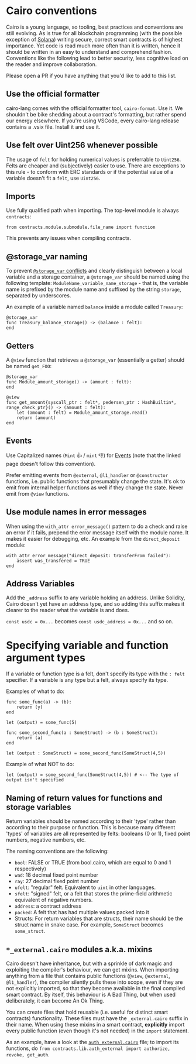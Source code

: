 # Cairo conventions

Cairo is a young language, so tooling, best practices and conventions are still evolving. As is true for all blockchain programming (with the possible exception of [Solana](https://twitter.com/KyleSamani/status/1418661490274439169)) writing secure, correct smart contracts is of highest importance. Yet code is read much more often than it is written, hence it should be written in an easy to understand and comprehend fashion. Conventions like the following lead to better security, less cognitive load on the reader and improve collaboration.

Please open a PR if you have anything that you'd like to add to this list.

## Use the official formatter

cairo-lang comes with the official formatter tool, `cairo-format`. Use it. We shouldn't be bike shedding about a contract's formatting, but rather spend our energy elsewhere. If you're using VSCode, every cairo-lang release contains a .vsix file. Install it and use it.

## Use felt over Uint256 whenever possible

The usage of `felt` for holding numerical values is preferrable to `Uint256`. Felts are cheaper and (subjectively) easier to use. There are exceptions to this rule - to conform with ERC standards or if the potential value of a variable doesn't fit a `felt`, use `Uint256`.

## Imports

Use fully qualified path when importing. The top-level module is always `contracts`:

```cairo
from contracts.module.submodule.file_name import function
```

This prevents any issues when compiling contracts.

## @storage_var naming

To prevent [`@storage_var` conflicts](https://github.com/crytic/amarna/issues/10) and clearly distinguish between a local variable and a storage container, a `@storage_var` should be named using the following template: `ModuleName_variable_name_storage` - that is, the variable name is prefixed by the module name and suffixed by the string `storage`, separated by underscores.

An example of a variable named `balance` inside a module called `Treasury`:

```cairo
@storage_var
func Treasury_balance_storage() -> (balance : felt):
end
```

## Getters

A `@view` function that retrieves a `@storage_var` (essentially a getter) should be named `get_FOO`:

```cairo
@storage_var
func Module_amount_storage() -> (amount : felt):
end

@view
func get_amount{syscall_ptr : felt*, pedersen_ptr : HashBuiltin*, range_check_ptr}() -> (amount : felt):
    let (amount : felt) = Module_amount_storage.read()
    return (amount)
end
```

## Events

Use Capitalized names (`Mint` 👍 / `mint` 👎) for [Events](https://www.cairo-lang.org/docs/hello_starknet/events.html) (note that the linked page doesn't follow this convention).

Prefer emitting events from `@external`, `@l1_handler` or `@constructor` functions, i.e. public functions that presumably change the state. It's ok to emit from internal helper functions as well if they change the state. Never emit from `@view` functions.

## Use module names in error messages

When using the `with_attr error_message()` pattern to do a check and raise an error if it fails, prepend the error message itself with the module name. It makes it easier for debugging, etc. An example from the `direct_deposit` module:

```cairo
with_attr error_message("direct_deposit: transferFrom failed"):
    assert was_transfered = TRUE
end
```

## Address Variables

Add the `_address` suffix to any variable holding an address. Unlike Solidity, Cairo doesn't yet have an address type, and so adding this suffix makes it clearer to the reader what the variable is and does.

`const usdc = 0x...` becomes `const usdc_address = 0x...` and so on.

# Specifying variable and function argument types

If a variable or function type is a felt, don't specify its type with the `: felt` specifier. If a variable is any type but a felt, always specify its type.

Examples of what to do:

```cairo
func some_func(a) -> (b):
    return (y)
end
```

```cairo
let (output) = some_func(5)
```

```cairo
func some_second_func(a : SomeStruct) -> (b : SomeStruct):
    return (a)
end
```

```cairo
let (output : SomeStruct) = some_second_func(SomeStruct(4,5))
```

Example of what NOT to do:

```cairo
let (output) = some_second_func(SomeStruct(4,5)) # <-- The type of output isn't specified
```

## Naming of return values for functions and storage variables

Return variables should be named according to their 'type' rather than according to their purpose or function. This is because many different 'types' of variables are all represented by felts: booleans (0 or 1), fixed point numbers, negative numbers, etc.

The naming conventions are the following:

- `bool`: FALSE or TRUE (from bool.cairo, which are equal to 0 and 1 respectively)
- `wad`: 18 decimal fixed point number
- `ray`: 27 decimal fixed point number
- `ufelt`: "regular" felt. Equivalent to `uint` in other languages.
- `sfelt`: "signed" felt, or a felt that stores the prime-field arithmetic equivalent of negative numbers.
- `address`: a contract address
- `packed`: A felt that has had multiple values packed into it
- Structs: For return variables that are structs, their name should be the struct name in snake case. For example, `SomeStruct` becomes `some_struct`.

## `*_external.cairo` modules a.k.a. mixins

Cairo doesn't have inheritance, but with a sprinkle of dark magic and exploiting the compiler's behaviour, we can get mixins. When importing anything from a file that contains public functions (`@view`, `@external`, `@l1_handler`), the compiler silently pulls these into scope, even if they are not explicitly imported, so that they become available in the final compiled smart contract. By itself, this behaviour is A Bad Thing, but when used deliberately, it can become An Ok Thing.

You can create files that hold reusable (i.e. useful for distinct smart contracts) functionality. These files must have the `_external.cairo` suffix in their name. When using these mixins in a smart contract, **explicitly** import every public function (even though it's not needed) in the `import` statement.

As an example, have a look at the [`auth_external.cairo`](../contracts/lib/auth_external.cairo) file; to import its functions, do `from contracts.lib.auth_external import authorize, revoke, get_auth`.

